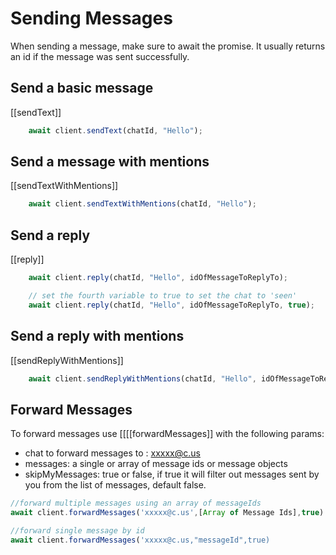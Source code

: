 # Sending Messages

When sending a message, make sure to await the promise. It usually returns an id if the message was sent successfully.

## Send a basic message

[[sendText]]

```javascript
    await client.sendText(chatId, "Hello");
```

## Send a message with mentions

[[sendTextWithMentions]]

```javascript
    await client.sendTextWithMentions(chatId, "Hello");
```

## Send a reply

[[reply]]

```javascript
    await client.reply(chatId, "Hello", idOfMessageToReplyTo);

    // set the fourth variable to true to set the chat to 'seen'
    await client.reply(chatId, "Hello", idOfMessageToReplyTo, true);
```

## Send a reply with mentions

[[sendReplyWithMentions]]

```javascript
    await client.sendReplyWithMentions(chatId, "Hello", idOfMessageToReplyTo);
```

## Forward Messages

To forward messages use [[[[forwardMessages]] with the following params:

- chat to forward messages to : xxxxx@c.us
- messages: a single or array of message ids or message objects
- skipMyMessages: true or false, if true it will filter out messages sent by you from the list of messages, default false.

```javascript
//forward multiple messages using an array of messageIds
await client.forwardMessages('xxxxx@c.us',[Array of Message Ids],true)

//forward single message by id
await client.forwardMessages('xxxxx@c.us,"messageId",true)
```
